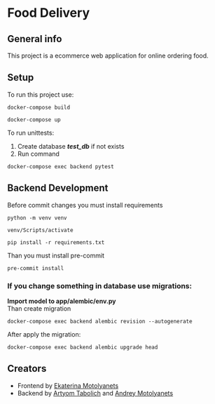 # Food Delivery

## General info
This project is a ecommerce web application for online ordering food.

## Setup
To run this project use:
```
docker-compose build
```
```
docker-compose up
```
To run unittests:
1. Create database **_test_db_** if not exists
2. Run command
```
docker-compose exec backend pytest
```

## Backend Development
Before commit changes you must install requirements
```
python -m venv venv
```
```
venv/Scripts/activate
```
```
pip install -r requirements.txt
```
Than you must install pre-commit
```
pre-commit install
```

### If you change something in database use migrations:
**Import model to app/alembic/env.py** \
Than create migration
```
docker-compose exec backend alembic revision --autogenerate
```
After apply the migration:
```
docker-compose exec backend alembic upgrade head
```

## Creators
- Frontend by [Ekaterina Motolyanets](https://github.com/katyamotolyanets)
- Backend by [Artyom Tabolich](https://github.com/Averia17) and [Andrey Motolyanets](https://github.com/motolyanets)
